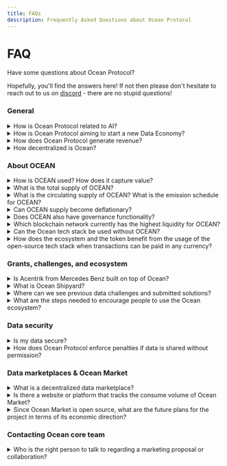 ```yaml
---
title: FAQs
description: Frequently Asked Questions about Ocean Protocol
---
```


# FAQ

Have some questions about Ocean Protocol?

Hopefully, you'll find the answers here! If not then please don't hesitate to reach out to us on [discord](https://discord.gg/TnXjkR5) - there are no stupid questions!

### General

<details>
<summary>How is Ocean Protocol related to AI?</summary>

Modern Artificial Intelligence (AI) models require vast amounts of training data.

In fact, _every stage_ in the AI modeling life cycle is about data: raw training data -> cleaned data -> feature vectors -> trained models -> model predictions.

Ocean's all about managing data: getting it, sharing it, selling it, and making $ from it -- all with Web3 benefits like decentralized control, data provenance, privacy, sovereign control, and more.

Thus, Ocean helps manage data all along the AI model life cycle:
- Ocean helps with raw training data
- Ocean helps with cleaned data & feature vectors
- Ocean helps with trained models as data
- Ocean helps with model predictions as data

A great example is [Ocean Predictoor](../predictoor/), where user make $ from their model predictions in a decentralized, private fashion.

</details>

<details>
<summary>How is Ocean Protocol aiming to start a new Data Economy?</summary>

Ocean Protocol's mission is to develop tools and services that facilitate the emergence of a new Data Economy. This new economy aims to empower data owners with control, maintain privacy, and catalyze the commercialization of data, including the establishment of data marketplaces.

To understand more about Ocean's vision, check out this [blog post](https://blog.oceanprotocol.com/mission-values-for-ocean-protocol-aba998e95b8).
</details>

<details>
<summary>How does Ocean Protocol generate revenue?</summary>

The protocol generates revenue through transaction fees. These fees serve multiple purposes: they fund the ongoing development of Ocean technology and support the buy-and-burn process of the OCEAN.

To get a glimpse of the revenue generated on the Polygon network, which is the most frequently used network, you can find detailed information [here](https://polygonscan.com/address/0x042BFbd88c3998282153088604207b2AeF045b43#tokentxns).

To monitor burned tokens, visit [etherscan](https://etherscan.io/token/0x967da4048cd07ab37855c090aaf366e4ce1b9f48?a=0x000000000000000000000000000000000000dead). As of September 2023, approximately 1.4 million tokens have been burned. 🔥📈
</details>

<details>
<summary>How decentralized is Ocean?</summary>

To be fully decentralized means no single point of control, at any level of the stack.

- OCEAN is already fully decentralized. 
- The Ocean core tech stack is already fully decentralized too: smart contracts on permissionless chains, and anyone can run support middleware.
- The Data Farming incentives program has some centralized components; we aim to decentralize those in the next 12-24 months. ⁣
  
</details>


### About OCEAN

<details>
<summary>How is OCEAN used? How does it capture value?</summary>

OCEAN has mechanics to increase demand and reduce supply.

OCEAN is used to stake on data for curation, to buy & sell data, and more. The [OCEAN page](https://www.oceanprotocol.com/token) has details. Usage drives demand.

OCEAN can be locked into veOCEAN; veOCEAN holders receive Data Farming rewards. The rewards increase demand for OCEAN; and locking veOCEAN reduces near-term supply of OCEAN.

For each consume transaction, a small fee goes to the Ocean community, which in turn goes to buy back OCEAN and burn it (buy-and-burn). This reduces supply permanently.
</details>

<details>
<summary>What is the total supply of OCEAN?</summary>

1.41 Billion OCEAN.
</details>

<details>
<summary>What is the circulating supply of OCEAN? What is the emission schedule for OCEAN?</summary>

All OCEAN have been [minted](https://blog.oceanprotocol.com/control-over-the-ocean-contract-to-be-revoked-soon-overview-6c5b15be2db).

There are more than 540 million OCEAN in circulation; the [OCEAN page](https://oceanprotocol.com/about-us/ocean-token) has the precise number.

The remaining tokens emit over decades, mostly for Ocean Data Farming. The [Emissions & APYs page](../data-farming/df-emissions-apys) has details.
</details>

<details>
<summary>Can OCEAN supply become deflationary?</summary>

A portion of the revenue earned in the Ocean ecosystem is earmarked for buy-and-burn. If the transaction volume on Ocean reaches scale and is broadly adopted to the point where the buy-burn mechanism outruns the emissions of OCEAN, the supply would deflate.
</details>

<details>
<summary>Does OCEAN also have governance functionality?</summary>

During the OceanDAO grants program (2021-2022), OCEAN was used for community voting and governance. Currently, there are no governance functions associated with the token.
</details>

<details>
<summary> Which blockchain network currently has the highest liquidity for OCEAN?</summary>

Ethereum mainnet.  
</details>

<details>
<summary>Can the Ocean tech stack be used without OCEAN?</summary>

All Ocean modules and components are open-source and freely available to the community. Developers can change the default currency from OCEAN to a different one for their dApp. 

</details>

<details>
<summary>How does the ecosystem and the token benefit from the usage of the open-source tech stack when transactions can be paid in any currency?</summary>

For each consume transaction, the Ocean community gets a small fee. This happens whether OCEAN is used or not. [Here are details](../developers/contracts/fees.md).
</details>


### Grants, challenges, and ecosystem

<details>
<summary>Is Acentrik from Mercedes Benz built on top of Ocean?</summary>

3rd party markets such as Gaia-X, BDP and Acentrik use Ocean components to power their marketplace. They will likely use another currency for the exchange of services. If these marketplaces are publicly accessible, indexable and abide by the fee structure set out by Ocean Protocol, transaction fees would be remitted back to the Ocean community. These transaction fees would be allocated according to plan set out [here](https://blog.oceanprotocol.com/ocean-token-model-3e4e7af210f9).

</details>

<details>
<summary>What is Ocean Shipyard?</summary>

Ocean Shipyard is an early-stage grant program established to fund the next generation of Web3 dApps built on Ocean Protocol. It is made for entrepreneurs looking to build Web3 solutions on Ocean, make valuable data available, build innovations, and create value for the Ocean ecosystem.

The [Shipyard page](https://oceanprotocol.com/shipyard) has details.
</details>

<details>
<summary>Where can we see previous data challenges and submitted solutions?</summary>

You can find a list of past data challenges on the [website](https://oceanprotocol.com/challenges).
</details>

<details>
<summary>What are the steps needed to encourage people to use the Ocean ecosystem?</summary>

There are a wide host of technical, business, and cultural barriers to overcome before volume sales can scale. Blockchain and crypto technology are relatively new and adopted by a niche group of enthusiasts. On top, the concept of a Data Economy is still nascent. Data buyers are generally restricted to data scientists, researchers, or large corporations, while data providers are mainly corporations and government entities. The commercialization of data is still novel and the processes are being developed and refined.
</details>


### Data security


<details>
<summary>Is my data secure?</summary>

Yes. Ocean Protocol understands that some data is too sensitive to be shared — potentially due to GDPR or other reasons. For these types of datasets, we offer a unique service called [compute-to-data](../developers/compute-to-data/README.md). This enables you to monetize the dataset that sits behind a firewall without ever revealing the raw data to the consumer. For example, researchers and data scientists pay to run their algorithms on the data set, and the computation is performed behind a firewall; all the researchers or data scientists receive is the results generated by their algorithm.
</details>


<details>
<summary>How does Ocean Protocol enforce penalties if data is shared without permission?</summary>

Determining whether someone has downloaded your data and is reselling it is quite challenging. While they are bound by a contract not to do so, it's practically impossible to monitor their actions. If you want to maintain the privacy of your dataset, you can explore the option of using compute-to-data(C2D). Via C2D your data remains private and people can only run algorithms(that you approve of) to extract intelligence. 

This issue is similar to what any digital distribution platform faces. For instance, can Netflix prevent individuals from downloading and redistributing their content? Not entirely. They invest significant resources in security, but ultimately, complete prevention is extremely difficult. They mainly focus on making it more challenging for such activities to occur.
</details>


### Data marketplaces & Ocean Market

<details>
<summary>What is a decentralized data marketplace?</summary>

A data marketplace allows providers to publish data and buyers to consume data.

Unlike centralized data marketplaces, decentralized ones give users more control over their data and algorithms by minimizing custodianship and providing transparent and immutable records of every transaction.

Ocean Market is a reference decentralized data marketplace powered by Ocean stack.

Ocean Compute-to-Data (C2D) enables data and algorithms can be ingested into secure Docker containers where escapes are avoided, protecting both the data and algorithms. C2D can be used from Ocean Market.
</details>

<details>
<summary>Is there a website or platform that tracks the consume volume of Ocean Market?</summary>

Yes. See [autobotocean.com](https://autobotocean.com/). 
</details>

<details>
<summary>Since Ocean Market is open source, what are the future plans for the project in terms of its economic direction?</summary>

Ocean Market is a showcase for the practical application of Ocean, showing others what a decentralized data marketplace look like.

Fees are generated Ocean Market from Ocean Market that head to Ocean community. The earlier Q&A on revenue has details.
</details>

### Contacting Ocean core team

<details>
<summary>Who is the right person to talk to regarding a marketing proposal or collaboration?</summary>

For collaborations, please fill in this [form](https://docs.google.com/forms/d/e/1FAIpQLSdBz7cblsz5yuOKMVoPVfK0Pp1Xuqjwner1kCkRibIIbYMe-w/viewform). 
One member of our team will reach out to you 🤝
</details>
